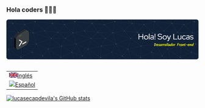 ### Hola coders 👋👨‍💻

![github-header-image](./img/github-header-image.es.png)

<table align="right">
 <tr><td><a href="README.md"><img src="./img/uk.svg" height="13">Inglés</a></td></tr>
 <tr><td><a href="README_es.md"><img src="./img/españa.svg" height="13">Español</a></td></tr>
</table>

[![lucasecapdevila's GitHub stats](https://github-readme-stats-lucasecapdevilas-projects.vercel.app/api?username=lucasecapdevila&hide=stars,contribs&show=prs_merged,prs_merged_percentage&show_icons=true&theme=vue-dark)](https://github.com/anuraghazra/github-readme-stats)